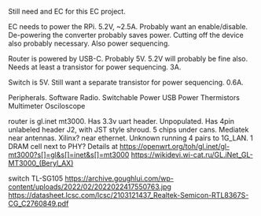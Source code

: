 Still need and EC for this EC project.

EC needs to power the RPi. 5.2V, ~2.5A. Probably want an enable/disable.
De-powering the converter probably saves power.
Cutting off the device also probably necessary. Also power sequencing.

Router is powered by USB-C. Probably 5V. 5.2V will probably be fine also.
Needs at least a transistor for power sequencing. 3A.

Switch is 5V. Still want a separate transistor for power sequencing. 0.6A.


Peripherals.
Software Radio. Switchable Power
USB Power
Thermistors
Multimeter
Osciloscope



router is gl.inet mt3000. Has 3.3v uart header. Unpopulated. Has 4pin unlabeled
header J2, with JST style shroud. 5 chips under cans. Mediatek near antennas.
Xilinx? near ethernet. Unknown running 4 pairs to 1G_LAN. 1 DRAM cell next to
PHY?
Details at https://openwrt.org/toh/gl.inet/gl-mt3000?s[]=gl&s[]=inet&s[]=mt3000
https://wikidevi.wi-cat.ru/GL.iNet_GL-MT3000_(Beryl_AX)


switch TL-SG105
https://archive.goughlui.com/wp-content/uploads/2022/02/2022022417550763.jpg
https://datasheet.lcsc.com/lcsc/2103121437_Realtek-Semicon-RTL8367S-CG_C2760849.pdf
